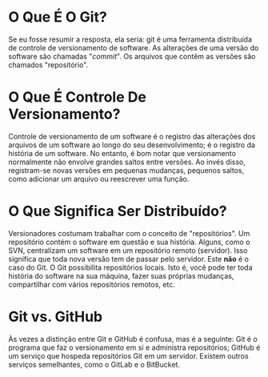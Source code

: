 # O Que É O Git?

Se eu fosse resumir a resposta, ela seria: git é uma ferramenta distribuída de controle de versionamento de software. As alterações de uma versão do software são
chamadas "_commit_". Os arquivos que contêm as versões são chamados
"repositório".

# O Que É Controle De Versionamento?

Controle de versionamento de um software é o registro das alterações dos
arquivos de um software ao longo do seu desenvolvimento; é o registro da
história de um software. No entanto, é bom notar que versionamento normalmente
não envolve grandes saltos entre versões. Ao invés disso, registram-se novas
versões em pequenas mudanças, pequenos saltos, como adicionar um arquivo ou
reescrever uma função.

# O Que Significa Ser Distribuído?

Versionadores costumam trabalhar com o conceito de "repositórios". Um
repositório contém o software em questão e sua história. Alguns, como o SVN,
centralizam um software em um repositório remoto (servidor). Isso significa que
toda nova versão tem de passar pelo servidor. Este **não** é o caso do Git. O
Git possibilita repositórios locais. Isto é, você pode ter toda história do
software na sua máquina, fazer suas próprias mudanças, compartilhar com vários
repositórios remotos, etc.

# Git vs. GitHub

Às vezes a distinção entre Git e GitHub é confusa, mas é a seguinte: Git é o
programa que faz o versionamento em si e administra repositórios; GitHub é um
serviço que hospeda repositórios Git em um servidor. Existem outros serviços
semelhantes, como o GitLab e o BitBucket.
